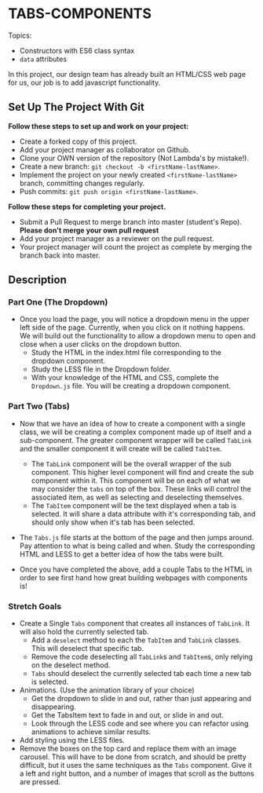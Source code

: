# TABS-COMPONENTS

Topics:

- Constructors with ES6 class syntax
- `data` attributes

In this project, our design team has already built an HTML/CSS web page for us, our job is to add javascript functionality.

## Set Up The Project With Git

**Follow these steps to set up and work on your project:**

- Create a forked copy of this project.
- Add your project manager as collaborator on Github.
- Clone your OWN version of the repository (Not Lambda's by mistake!).
- Create a new branch: `git checkout -b <firstName-lastName>`.
- Implement the project on your newly created `<firstName-lastName>` branch, committing changes regularly.
- Push commits: `git push origin <firstName-lastName>`.

**Follow these steps for completing your project.**

- Submit a Pull Request to merge <firstName-lastName> branch into master (student's Repo). **Please don't merge your own pull request**
- Add your project manager as a reviewer on the pull request.
- Your project manager will count the project as complete by merging the branch back into master.

## Description

### Part One (The Dropdown)

- Once you load the page, you will notice a dropdown menu in the upper left side of the page. Currently,  when you click on it nothing happens. We will build out the functionality to allow a dropdown menu to open and close when a user clicks on the dropdown button.
  - Study the HTML in the index.html file corresponding to the dropdown component.
  - Study the LESS file in the Dropdown folder.
  - With your knowledge of the HTML and CSS, complete the `Dropdown.js` file. You will be creating a dropdown component.

### Part Two (Tabs)

- Now that we have an idea of how to create a component with a single class, we will be creating a complex component made up of itself and a sub-component. The greater component wrapper will be called `TabLink` and the smaller component it will create will be called `TabItem`.

  - The `TabLink` component will be the overall wrapper of the sub component. This higher level component will find and create the sub component within it. This component will be on each of what we may consider the `tabs` on top of the box. These links will control the associated item, as well as selecting and deselecting themselves.
  - The `TabItem` component will be the text displayed when a tab is selected. It will share a data attribute with it's corresponding tab, and should only show when it's tab has been selected.

- The `Tabs.js` file starts at the bottom of the page and then jumps around. Pay attention to what is being called and when. Study the corresponding HTML and LESS to get a better idea of how the tabs were built.

- Once you have completed the above, add a couple Tabs to the HTML in order to see first hand how great building webpages with components is!

### Stretch Goals

- Create a Single `Tabs` component that creates all instances of `TabLink`. It will also hold the currently selected tab.
  - Add a `deselect` method to each the `TabItem` and `TabLink` classes. This will deselect that specific tab.
  - Remove the code deselecting all `TabLink`s and `TabItem`s, only relying on the deselect method.
  - `Tabs` should deselect the currently selected tab each time a new tab is selected.
- Animations. (Use the animation library of your choice)
  - Get the dropdown to slide in and out, rather than just appearing and disappearing.
  - Get the TabsItem text to fade in and out, or slide in and out.
  - Look through the LESS code and see where you can refactor using animations to achieve similar results.
- Add styling using the LESS files.
- Remove the boxes on the top card and replace them with an image carousel. This will have to be done from scratch, and should be pretty difficult, but it uses the same techniques as the `Tabs` component. Give it a left and right button, and a number of images that scroll as the buttons are pressed.

